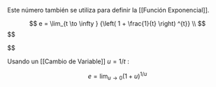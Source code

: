 
Este número también se utiliza para definir la [[Función Exponencial]].

$$
	e = \lim_{t \to \infty } {\left( 1 + \frac{1}{t} \right) ^{t}} \\
$$
$$
	
$$

Usando un [[Cambio de Variable]] $u=1/t$ :

$$
	e = \lim_{u \to 0} {(1 + u)}^{1/u}
$$
